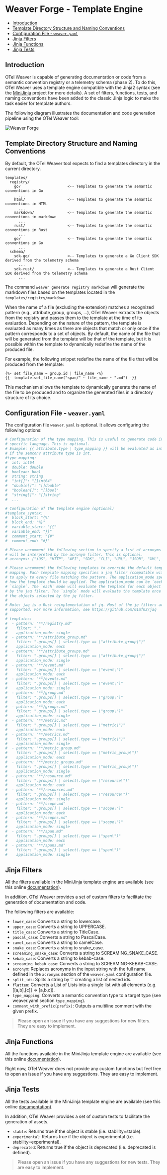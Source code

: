 # Weaver Forge - Template Engine

- [Introduction](#introduction)
- [Template Directory Structure and Naming Conventions](#template-directory-structure-and-naming-conventions)
- [Configuration File - `weaver.yaml`](#configuration-file---weaveryaml)
- [Jinja Filters](#jinja-filters)
- [Jinja Functions](#jinja-functions)
- [Jinja Tests](#jinja-tests)

## Introduction

OTel Weaver is capable of generating documentation or code from a semantic
convention registry or a telemetry schema (phase 2). To do this,
OTel Weaver uses a template engine compatible with the Jinja2 syntax (see the
[MiniJinja](https://github.com/mitsuhiko/minijinja) project for more details).
A set of filters, functions, tests, and naming conventions have been added to
the classic Jinja logic to make the task easier for template authors.

The following diagram illustrates the documentation and code generation pipeline
using the OTel Weaver tool:

![Weaver Forge](images/artifact-generation-pipeline.svg)

## Template Directory Structure and Naming Conventions

By default, the OTel Weaver tool expects to find a templates directory in the
current directory.

```plaintext
templates/
  registry/
    go/                     <-- Templates to generate the semantic conventions in Go
      ...
    html/                   <-- Templates to generate the semantic conventions in HTML
      ...
    markdown/               <-- Templates to generate the semantic conventions in markdown
      ... 
    rust/                   <-- Templates to generate the semantic conventions in Rust
      ...  
    go/                     <-- Templates to generate the semantic conventions in Go
      ...
  schema/
    sdk-go/                 <-- Templates to generate a Go Client SDK derived from the telemetry schema
      ...
    sdk-rust/               <-- Templates to generate a Rust Client SDK derived from the telemetry schema
      ...
```

The command `weaver generate registry markdown` will generate the markdown
files based on the templates located in the `templates/registry/markdown`.

When the name of a file (excluding the extension) matches a recognized pattern
(e.g., attribute_group, groups, ...), OTel Weaver extracts the objects from the
registry and passes them to the template at the time of its evaluation.
Depending on the nature of the pattern, the template is evaluated as many times
as there are objects that match or only once if the pattern corresponds to a
set of objects. By default, the name of the file that will be generated from
the template will be that of the template, but it is possible within the
template to dynamically redefine the name of the produced file.

For example, the following snippet redefine the name of the file that will be
produced from the template:

```jinja
{%- set file_name = group.id | file_name -%}
{{- template.set_file_name("span/" ~ file_name ~ ".md") -}}
```

This mechanism allows the template to dynamically generate the name of the file
to be produced and to organize the generated files in a directory structure of
its choice.

## Configuration File - `weaver.yaml`

The configuration file `weaver.yaml` is optional. It allows configuring the
following options:

```yaml
# Configuration of the type mapping. This is useful to generate code in a
# specific language. This is optional.
# Example: {{ attribute.type | type_mapping }} will be evaluated as int64
# if the semconv attribute type is int.
#type_mapping:
#  int: int64
#  double: double
#  boolean: bool
#  string: string
#  "int[]": "[]int64"
#  "double[]": "[]double"
#  "boolean[]": "[]bool"
#  "string[]": "[]string"
#  ...

# Configuration of the template engine (optional)
#template_syntax:
#  block_start: "{%"
#  block_end: "%}"
#  variable_start: "{{"
#  variable_end: "}}"
#  comment_start: "{#"
#  comment_end: "#}"

# Please uncomment the following section to specify a list of acronyms that
# will be interpreted by the acronym filter. This is optional.
# acronyms: ["iOS", "HTTP", "API", "SDK", "CLI", "URL", "JSON", "XML", "HTML"]

# Please uncomment the following templates to override the default template
# mapping. Each template mapping specifies a jaq filter (compatible with jq)
# to apply to every file matching the pattern. The application_mode specifies
# how the template should be applied. The application_mode can be `each` or
# `single`. The `each` mode will evaluate the template for each object selected
# by the jaq filter. The `single` mode will evaluate the template once with all
# the objects selected by the jq filter.
#
# Note: jaq is a Rust reimplementation of jq. Most of the jq filters are
# supported. For more information, see https://github.com/01mf02/jaq
#
# templates:
#  - pattern: "**/registry.md"
#    filter: "."
#    application_mode: single
#  - pattern: "**/attribute_group.md"
#    filter: ".groups[] | select(.type == \"attribute_group\")"
#    application_mode: each
#  - pattern: "**/attribute_groups.md"
#    filter: ".groups[] | select(.type == \"attribute_group\")"
#    application_mode: single
#  - pattern: "**/event.md"
#    filter: ".groups[] | select(.type == \"event\")"
#    application_mode: each
#  - pattern: "**/events.md"
#    filter: ".groups[] | select(.type == \"event\")"
#    application_mode: single
#  - pattern: "**/group.md"
#    filter: ".groups[] | select(.type == \"group\")"
#    application_mode: each
#  - pattern: "**/groups.md"
#    filter: ".groups[] | select(.type == \"group\")"
#    application_mode: single
#  - pattern: "**/metric.md"
#    filter: ".groups[] | select(.type == \"metric\")"
#    application_mode: each
#  - pattern: "**/metrics.md"
#    filter: ".groups[] | select(.type == \"metric\")"
#    application_mode: single
#  - pattern: "**/metric_group.md"
#    filter: ".groups[] | select(.type == \"metric_group\")"
#    application_mode: each
#  - pattern: "**/metric_groups.md"
#    filter: ".groups[] | select(.type == \"metric_group\")"
#    application_mode: single
#  - pattern: "**/resource.md"
#    filter: ".groups[] | select(.type == \"resource\")"
#    application_mode: each
#  - pattern: "**/resources.md"
#    filter: ".groups[] | select(.type == \"resource\")"
#    application_mode: single
#  - pattern: "**/scope.md"
#    filter: ".groups[] | select(.type == \"scope\")"
#    application_mode: each
#  - pattern: "**/scopes.md"
#    filter: ".groups[] | select(.type == \"scope\")"
#    application_mode: single
#  - pattern: "**/span.md"
#    filter: ".groups[] | select(.type == \"span\")"
#    application_mode: each
#  - pattern: "**/spans.md"
#    filter: ".groups[] | select(.type == \"span\")"
#    application_mode: single
```

## Jinja Filters

All the filters available in the MiniJinja template engine are available (see
this online [documentation](https://docs.rs/minijinja/latest/minijinja/filters/index.html)). 

In addition, OTel Weaver provides a set of custom filters to facilitate the
generation of documentation and code.

The following filters are available:
- `lower_case`: Converts a string to lowercase.
- `upper_case`: Converts a string to UPPERCASE.
- `title_case`: Converts a string to TitleCase.
- `pascal_case`: Converts a string to PascalCase.
- `camel_case`: Converts a string to camelCase.
- `snake_case`: Converts a string to snake_case.
- `screaming_snake_case`: Converts a string to SCREAMING_SNAKE_CASE.
- `kebab_case`: Converts a string to kebab-case.
- `screaming_kebab_case`: Converts a string to SCREAMING-KEBAB-CASE.
- `acronym`: Replaces acronyms in the input string with the full name defined in the `acronyms` section of the `weaver.yaml` configuration file.
- `split_ids`: Splits a string by '.' creating a list of nested ids.
- `flatten`: Converts a List of Lists into a single list with all elements (e.g. \[\[a,b\],\[c\]\] => \[a,b,c\]).
- `type_mapping`: Converts a semantic convention type to a target type (see weaver.yaml section `type_mapping`).
- `comment_with_prefix(prefix)`: Outputs a multiline comment with the given prefix.

> Please open an issue if you have any suggestions for new filters. They are easy to implement.

## Jinja Functions

All the functions available in the MiniJinja template engine are available (see 
this online [documentation](https://docs.rs/minijinja/latest/minijinja/functions/index.html)).

Right now, OTel Weaver does not provide any custom functions but feel free to
open an issue if you have any suggestions. They are easy to implement.

## Jinja Tests

All the tests available in the MiniJinja template engine are available (see
this online [documentation](https://docs.rs/minijinja/latest/minijinja/tests/index.html)).

In addition, OTel Weaver provides a set of custom tests to facilitate the
generation of assets.

- `stable`: Returns true if the object is stable (i.e. stability=stable).
- `experimental`: Returns true if the object is experimental (i.e. stability=experimental).
- `deprecated`: Returns true if the object is deprecated (i.e. deprecated is defined).

> Please open an issue if you have any suggestions for new tests. They are easy to implement.
